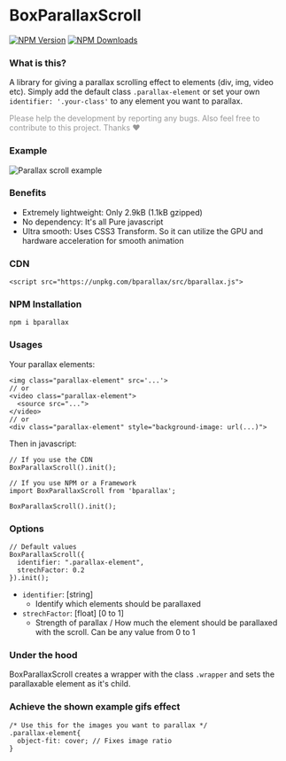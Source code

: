 # BoxParallaxScroll

[![NPM Version][npm-image]][npm-url]
[![NPM Downloads][downloads-image]][downloads-url]

[npm-image]: https://img.shields.io/npm/v/bparallax.svg
[npm-url]: https://npmjs.org/package/bparallax
[downloads-image]: https://img.shields.io/npm/dm/bparallax.svg
[downloads-url]: https://npmjs.org/package/bparallax

### What is this?

A library for giving a parallax scrolling effect to elements (div, img, video etc). Simply add the default class `.parallax-element` or set your own `identifier: '.your-class'` to any element you want to parallax.

<p style="color: rgba(0,0,0,0.4)">Please help the development by reporting any bugs. Also feel free to contribute to this project. Thanks ❤</p>

### Example

![Parallax scroll example](./example.gif "Parallax scroll example")

### Benefits

- Extremely lightweight: Only 2.9kB (1.1kB gzipped)
- No dependency: It's all Pure javascript
- Ultra smooth: Uses CSS3 Transform. So it can utilize the GPU and hardware acceleration for smooth animation

### CDN

```
<script src="https://unpkg.com/bparallax/src/bparallax.js">
```

### NPM Installation

```
npm i bparallax
```

### Usages

Your parallax elements:

```
<img class="parallax-element" src='...'>
// or
<video class="parallax-element">
  <source src="...">
</video>
// or
<div class="parallax-element" style="background-image: url(...)">
```

Then in javascript:

```
// If you use the CDN
BoxParallaxScroll().init();
```

```
// If you use NPM or a Framework
import BoxParallaxScroll from 'bparallax';

BoxParallaxScroll().init();
```

### Options

```
// Default values
BoxParallaxScroll({
  identifier: ".parallax-element",
  strechFactor: 0.2
}).init();
```

- `identifier`: [string]
  - Identify which elements should be parallaxed
- `strechFactor`: [float] [0 to 1]
  - Strength of parallax / How much the element should be parallaxed with the scroll. Can be any value from 0 to 1

### Under the hood

BoxParallaxScroll creates a wrapper with the class `.wrapper` and sets the parallaxable element as it's child.

### Achieve the shown example gifs effect

```
/* Use this for the images you want to parallax */
.parallax-element{
  object-fit: cover; // Fixes image ratio
}
```
